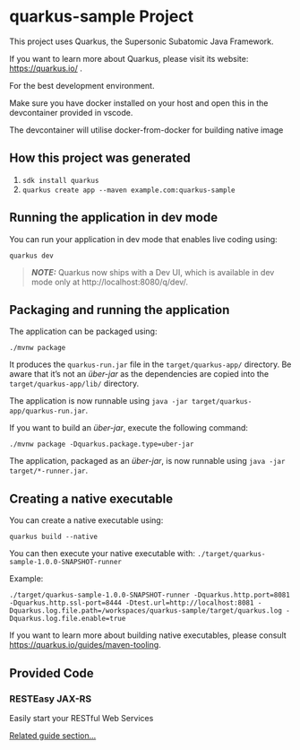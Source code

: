 # quarkus-sample Project

This project uses Quarkus, the Supersonic Subatomic Java Framework.

If you want to learn more about Quarkus, please visit its website: https://quarkus.io/ .

For the best development environment. 

Make sure you have docker installed on your host and open this in the devcontainer provided in vscode. 

The devcontainer will utilise docker-from-docker for building native image

## How this project was generated

1. `sdk install quarkus`
2. `quarkus create app --maven example.com:quarkus-sample`

## Running the application in dev mode

You can run your application in dev mode that enables live coding using:
```shell script
quarkus dev
```

> **_NOTE:_**  Quarkus now ships with a Dev UI, which is available in dev mode only at http://localhost:8080/q/dev/.

## Packaging and running the application

The application can be packaged using:
```shell script
./mvnw package
```
It produces the `quarkus-run.jar` file in the `target/quarkus-app/` directory.
Be aware that it’s not an _über-jar_ as the dependencies are copied into the `target/quarkus-app/lib/` directory.

The application is now runnable using `java -jar target/quarkus-app/quarkus-run.jar`.

If you want to build an _über-jar_, execute the following command:
```shell script
./mvnw package -Dquarkus.package.type=uber-jar
```

The application, packaged as an _über-jar_, is now runnable using `java -jar target/*-runner.jar`.

## Creating a native executable

You can create a native executable using: 
```shell script
quarkus build --native
```

You can then execute your native executable with: `./target/quarkus-sample-1.0.0-SNAPSHOT-runner`

Example:
```shell script
./target/quarkus-sample-1.0.0-SNAPSHOT-runner -Dquarkus.http.port=8081 -Dquarkus.http.ssl-port=8444 -Dtest.url=http://localhost:8081 -Dquarkus.log.file.path=/workspaces/quarkus-sample/target/quarkus.log -Dquarkus.log.file.enable=true
```

If you want to learn more about building native executables, please consult https://quarkus.io/guides/maven-tooling.

## Provided Code

### RESTEasy JAX-RS

Easily start your RESTful Web Services

[Related guide section...](https://quarkus.io/guides/getting-started#the-jax-rs-resources)
